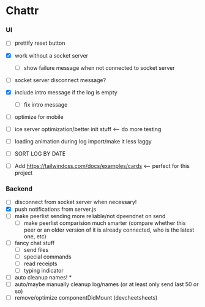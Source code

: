 Chattr
==============

### UI
- [ ] prettify reset button
- [x] work without a socket server
  - [ ] show failure message when not connected to socket server
- [ ] socket server disconnect message?
- [x] include intro message if the log is empty
  - [ ] fix intro message
- [ ] optimize for mobile
- [ ] ice server optimization/better init stuff <-- do more testing
- [ ] loading animation during log import/make it less laggy
- [ ] SORT LOG BY DATE

- [ ] Add https://tailwindcss.com/docs/examples/cards <-- perfect for this project

### Backend
- [ ] disconnect from socket server when necessary!
- [x] push notifications from server.js
- [ ] make peerlist sending more reliable/not dpeendnet on send
  - [ ] make peerlist comparision much smarter (compare whether this peer or an older version of it is already connected, who is the latest one, etc)
- [ ] fancy chat stuff
  - [ ] send files
  - [ ] special commands
  - [ ] read receipts
  - [ ] typing indicator
- [ ] auto cleanup names! *
- [ ] auto/maybe manually cleanup log/names (or at least only send last 50 or so)
- [ ] remove/optimize componentDidMount (devcheetsheets)
